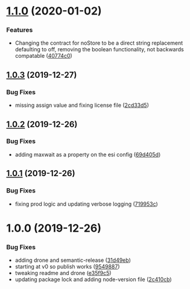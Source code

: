 # [1.1.0](https://github.com/meltwater/esi-include-webpack-plugin/compare/v1.0.3...v1.1.0) (2020-01-02)


### Features

* Changing the contract for noStore to be a direct string replacement defaulting to off, removing the boolean functionality, not backwards compatable ([40774c0](https://github.com/meltwater/esi-include-webpack-plugin/commit/40774c008af9cd0209970540266dc61a43f995da))

## [1.0.3](https://github.com/meltwater/esi-include-webpack-plugin/compare/v1.0.2...v1.0.3) (2019-12-27)


### Bug Fixes

* missing assign value and fixing license file ([2cd33d5](https://github.com/meltwater/esi-include-webpack-plugin/commit/2cd33d50a33c58b109e9bfe86ca2e3810836da10))

## [1.0.2](https://github.com/meltwater/esi-include-webpack-plugin/compare/v1.0.1...v1.0.2) (2019-12-26)


### Bug Fixes

* adding maxwait as a property on the esi config ([69d405d](https://github.com/meltwater/esi-include-webpack-plugin/commit/69d405d714d7590dda978df1b626f37f3fc3da54))

## [1.0.1](https://github.com/meltwater/esi-include-webpack-plugin/compare/v1.0.0...v1.0.1) (2019-12-26)


### Bug Fixes

* fixing prod logic and updating verbose logging ([719953c](https://github.com/meltwater/esi-include-webpack-plugin/commit/719953c024d9f21ae7ed1fe3de094fcc7d6647ea))

# 1.0.0 (2019-12-26)


### Bug Fixes

* adding drone and semantic-release ([31d49eb](https://github.com/meltwater/esi-include-webpack-plugin/commit/31d49eb623cbf92cf8c19021cdbb9c1af1a87f6b))
* starting at v0 so publish works ([9549887](https://github.com/meltwater/esi-include-webpack-plugin/commit/95498876102e5b8a20b860f7cdb293814ab1a03c))
* tweaking readme and drone ([e35f9c5](https://github.com/meltwater/esi-include-webpack-plugin/commit/e35f9c510f003cea33e207784bc4d6a260e0ac2e))
* updating package lock and adding node-version file ([2c410cb](https://github.com/meltwater/esi-include-webpack-plugin/commit/2c410cb6b393e94dcc1ae1c1ca7eba0a86259c9e))
